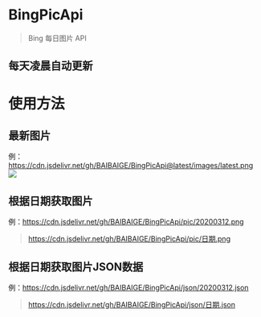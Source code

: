 # BingPicApi
> Bing 每日图片 API
## 每天凌晨自动更新

# 使用方法

## 最新图片
例：https://cdn.jsdelivr.net/gh/BAIBAIGE/BingPicApi@latest/images/latest.png
![](https://cdn.jsdelivr.net/gh/BAIBAIGE/BingPicApi@latest/images/latest.png)

## 根据日期获取图片
例：https://cdn.jsdelivr.net/gh/BAIBAIGE/BingPicApi/pic/20200312.png
> https://cdn.jsdelivr.net/gh/BAIBAIGE/BingPicApi/pic/日期.png

## 根据日期获取图片JSON数据
例：https://cdn.jsdelivr.net/gh/BAIBAIGE/BingPicApi/json/20200312.json
> https://cdn.jsdelivr.net/gh/BAIBAIGE/BingPicApi/json/日期.json
